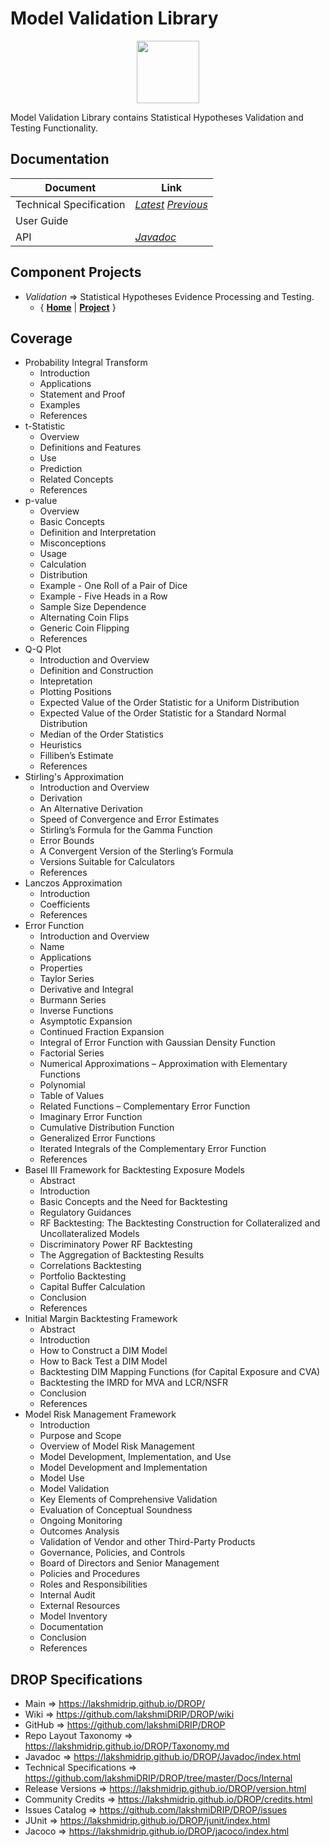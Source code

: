 ﻿
# Model Validation Library


<p align="center"><img src="https://github.com/lakshmiDRIP/DROP/blob/master/DRIP_Logo.gif?raw=true" width="100"></p>

Model Validation Library contains Statistical Hypotheses Validation and Testing Functionality.


## Documentation

 |        Document         | Link |
 |-------------------------|------|
 | Technical Specification | [*Latest*](https://github.com/lakshmiDRIP/DROP/blob/master/Docs/Internal/ModelValidation/ModelValidationAnalytics_v4.11.pdf) [*Previous*](https://github.com/lakshmiDRIP/DROP/blob/master/Docs/Internal/ModelValidation) |
 | User Guide              |  |
 | API                     | [*Javadoc*](https://lakshmidrip.github.io/DROP/Javadoc/index.html)|


## Component Projects

 * *Validation* => Statistical Hypotheses Evidence Processing and Testing.
	* { [**Home**](https://github.com/lakshmiDRIP/DROP/tree/master/src/main/java/org/drip/validation/README.md) | 
	[**Project**](https://github.com/lakshmiDRIP/DROP/issues?q=is%3Aopen+is%3Aissue+label%3Avalidation) }


## Coverage

 * Probability Integral Transform
	* Introduction
	* Applications
	* Statement and Proof
	* Examples
	* References
 * t-Statistic
	* Overview
	* Definitions and Features
	* Use
	* Prediction
	* Related Concepts
	* References
 * p-value
	* Overview
	* Basic Concepts
	* Definition and Interpretation
	* Misconceptions
	* Usage
	* Calculation
	* Distribution
	* Example - One Roll of a Pair of Dice
	* Example - Five Heads in a Row
	* Sample Size Dependence
	* Alternating Coin Flips
	* Generic Coin Flipping
	* References
 * Q-Q Plot
	* Introduction and Overview
	* Definition and Construction
	* Intepretation
	* Plotting Positions
	* Expected Value of the Order Statistic for a Uniform Distribution
	* Expected Value of the Order Statistic for a Standard Normal Distribution
	* Median of the Order Statistics
	* Heuristics
	* Filliben’s Estimate
	* References
 * Stirling's Approximation
	* Introduction and Overview
	* Derivation
	* An Alternative Derivation
	* Speed of Convergence and Error Estimates
	* Stirling’s Formula for the Gamma Function
	* Error Bounds
	* A Convergent Version of the Sterling’s Formula
	* Versions Suitable for Calculators
	* References
 * Lanczos Approximation
	* Introduction
	* Coefficients
	* References
 * Error Function
	* Introduction and Overview
	* Name
	* Applications
	* Properties
	* Taylor Series
	* Derivative and Integral
	* Burmann Series
	* Inverse Functions
	* Asymptotic Expansion
	* Continued Fraction Expansion
	* Integral of Error Function with Gaussian Density Function
	* Factorial Series
	* Numerical Approximations – Approximation with Elementary Functions
	* Polynomial
	* Table of Values
	* Related Functions – Complementary Error Function
	* Imaginary Error Function
	* Cumulative Distribution Function
	* Generalized Error Functions
	* Iterated Integrals of the Complementary Error Function
	* References
 * Basel III Framework for Backtesting Exposure Models
	* Abstract
	* Introduction
	* Basic Concepts and the Need for Backtesting
	* Regulatory Guidances
	* RF Backtesting: The Backtesting Construction for Collateralized and Uncollateralized Models
	* Discriminatory Power RF Backtesting
	* The Aggregation of Backtesting Results
	* Correlations Backtesting
	* Portfolio Backtesting
	* Capital Buffer Calculation
	* Conclusion
	* References
 * Initial Margin Backtesting Framework
	* Abstract
	* Introduction
	* How to Construct a DIM Model
	* How to Back Test a DIM Model
	* Backtesting DIM Mapping Functions (for Capital Exposure and CVA)
	* Backtesting the IMRD for MVA and LCR/NSFR
	* Conclusion
	* References
 * Model Risk Management Framework
	* Introduction
	* Purpose and Scope
	* Overview of Model Risk Management
	* Model Development, Implementation, and Use
	* Model Development and Implementation
	* Model Use
	* Model Validation
	* Key Elements of Comprehensive Validation
	* Evaluation of Conceptual Soundness
	* Ongoing Monitoring
	* Outcomes Analysis
	* Validation of Vendor and other Third-Party Products
	* Governance, Policies, and Controls
	* Board of Directors and Senior Management
	* Policies and Procedures
	* Roles and Responsibilities
	* Internal Audit
	* External Resources
	* Model Inventory
	* Documentation
	* Conclusion
	* References


## DROP Specifications

 * Main                     => https://lakshmidrip.github.io/DROP/
 * Wiki                     => https://github.com/lakshmiDRIP/DROP/wiki
 * GitHub                   => https://github.com/lakshmiDRIP/DROP
 * Repo Layout Taxonomy     => https://lakshmidrip.github.io/DROP/Taxonomy.md
 * Javadoc                  => https://lakshmidrip.github.io/DROP/Javadoc/index.html
 * Technical Specifications => https://github.com/lakshmiDRIP/DROP/tree/master/Docs/Internal
 * Release Versions         => https://lakshmidrip.github.io/DROP/version.html
 * Community Credits        => https://lakshmidrip.github.io/DROP/credits.html
 * Issues Catalog           => https://github.com/lakshmiDRIP/DROP/issues
 * JUnit                    => https://lakshmidrip.github.io/DROP/junit/index.html
 * Jacoco                   => https://lakshmidrip.github.io/DROP/jacoco/index.html

